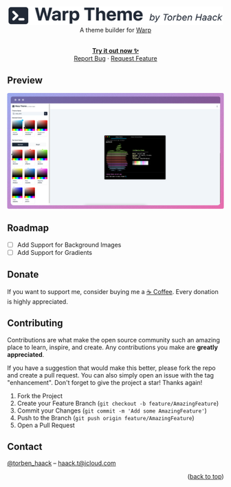 <a name="readme-top"></a>
<br />

<div align="center">
  <a href="https://warp-theme.vercel.app">
    <img src=".github/assets/logo.png" alt="Warp-Theme" width="500">
  </a>
  <br />
  A theme builder for <a href="https://warp.dev">Warp</a>
  <p>
    <br />
    <a href="https://warp-theme.vercel.app"><strong>Try it out now ✨</strong></a>
    <br/>
    <a href="https://github.com/trbnhck/warp-theme/issues">Report Bug</a>
    ·
    <a href="https://github.com/trbnhck/warp-theme/issues">Request Feature</a>
  </p>
</div>

## Preview

<a href="https://warp-theme.vercel.app">
  <img src=".github/assets/screenshot.png" alt="Warp-Theme">
</a>

## Roadmap

- [ ] Add Support for Background Images
- [ ] Add Support for Gradients

## Donate

If you want to support me, consider buying me a [☕️ Coffee](https://www.buymeacoffee.com/haack).
Every donation is highly appreciated.

## Contributing

Contributions are what make the open source community such an amazing place to learn, inspire, and create. Any contributions you make are **greatly appreciated**.

If you have a suggestion that would make this better, please fork the repo and create a pull request. You can also simply open an issue with the tag "enhancement".
Don't forget to give the project a star! Thanks again!

1. Fork the Project
2. Create your Feature Branch (`git checkout -b feature/AmazingFeature`)
3. Commit your Changes (`git commit -m 'Add some AmazingFeature'`)
4. Push to the Branch (`git push origin feature/AmazingFeature`)
5. Open a Pull Request

## Contact
[@torben_haack](https://twitter.com/torben_haack) – haack.t@icloud.com

<p align="right">(<a href="#readme-top">back to top</a>)</p>
